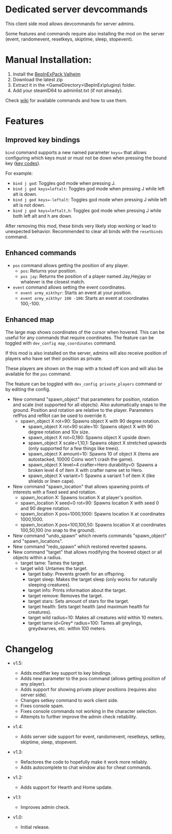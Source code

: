 # Dedicated server devcommands

This client side mod allows devcommands for server admins.

Some features and commands require also installing the mod on the server (event, randomevent, resetkeys, skiptime, sleep, stopevent).

# Manual Installation:

1. Install the [BepInExPack Valheim](https://valheim.thunderstore.io/package/denikson/BepInExPack_Valheim)
2. Download the latest zip
3. Extract it in the \<GameDirectory\>\BepInEx\plugins\ folder.
4. Add your steamID64 to adminlist.txt (if not already).

Check [wiki](https://valheim.fandom.com/wiki/Console_Commands) for available commands and how to use them.

# Features

## Improved key bindings

`bind` command supports a new named parameter `keys=` that allows configuring which keys must or must not be down when pressing the bound key ([key codes](https://docs.unity3d.com/ScriptReference/KeyCode.html)).

For example:

- `bind j god`: Toggles god mode when pressing J.
- `bind j god keys=leftalt`: Toggles god mode when pressing J while left alt is down.
- `bind j god keys=-leftalt`: Toggles god mode when pressing J while left alt is not down.
- `bind j god keys=leftalt,h`: Toggles god mode when pressing J while both left alt and h are down.

After removing this mod, these binds very likely stop working or lead to unexpected behavior. Recommended to clear all binds with the `resetbinds` command.

## Enhanced commands

- `pos` command allows getting the position of any player.
	- `pos`: Returns your position.
	- `pos jay`: Returns the position of a player named Jay,Heyjay or whatever is the closest match.
- `event` command allows setting the event coordinates.
	- `event army_eikthyr`: Starts an event at your position.
	- `event army_eikthyr 100 -100`: Starts an event at coordinates 100,-100.

## Enhanced map

The large map shows coordinates of the cursor when hovered. This can be useful for any commands that require coordinates. The feature can be toggled with `dev_config map_coordinates` command.

If this mod is also installed on the server, admins will also receive position of players who have set their position as private.

These players are shown on the map with a ticked off icon and will also be available for the `pos` command.

The feature can be toggled with `dev_config private_players` command or by editing the config.

- New command "spawn_object" that parameters for position, rotation and scale (not supported for all objects). Also automatically snaps to the ground. Position and rotation are relative to the player. Parameters refPos and refRot can be used to override it.
  - spawn_object X rot=90: Spawns object X with 90 degree rotation.
	- spawn_object X rot=90 scale=10: Spawns object X with 90 degree rotation and 10x size.
	- spawn_object X rot=0,180: Spawns object X upside down.
	- spawn_object X scale=1,10,1: Spawns object X stretched upwards (only supported for a few things like trees).
	- spawn_object X amount=10: Spawns 10 of object X (items are autostacked, 10000 Coins won't crash the game).
	- spawn_object X level=4 crafter=Hero durability=0: Spawns a broken level 4 of item X with crafter name set to Hero.
	- spawn_object X variant=1: Spawns a variant 1 of item X (like shields or linen cape).
- New command "spawn_location" that allows spawning points of interests with a fixed seed and rotation.
  - spawn_location X: Spawns location X at player's position.
  - spawn_location X seed=0 rot=90: Spawns location X with seed 0 and 90 degree rotation.
  - spawn_location X pos=1000,1000: Spawns location X at coordinates 1000,1000.
  - spawn_location X pos=100,100,50: Spawns location X at coordinates 100,50,100 (no snap to the ground).
- New command "undo_spawn" which reverts commands "spawn_object" and "spawn_locations".
- New command "redo_spawn" which restored reverted spawns.
- New command "target" that allows modifying the hovered object or all objects within a radius.
  - target tame: Tames the target.
  - target wild: Untames the target.
	- target baby: Prevents growth for an offspring.
	- target sleep: Makes the target sleep (only works for naturally sleeping creatures).
	- target info: Prints information about the target.
	- target remove: Removes the target.
	- target stars: Sets amount of stars for the target.
	- target health: Sets target health (and maximum health for creatures).
	- target wild radius=10: Makes all creatures wild within 10 meters.
	- target tame id=Grey* radius=100: Tames all greylings, greydwarves, etc. within 100 meters.



# Changelog

- v1.5:
	- Adds modifier key support to key bindings.
	- Adds new parameter to the pos command (allows getting position of any player).
	- Adds support for showing private player positions (requires also server side).
	- Changes setkey command to work client side.
	- Fixes console spam.
	- Fixes console commands not working in the character selection.
	- Attempts to further improve the admin check reliability.

- v1.4:
	- Adds server side support for event, randomevent, resetkeys, setkey, skiptime, sleep, stopevent.

- v1.3: 
	- Refactores the code to hopefully make it work more reliably.
	- Adds autocomplete to chat window also for cheat commands.

- v1.2: 
	- Adds support for Hearth and Home update.

- v1.1: 
	- Improves admin check.

- v1.0: 
	- Initial release.